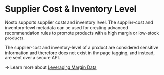 # Supplier Cost & Inventory Level

Nosto supports supplier costs and inventory level. The supplier-cost and inventory-level metadata can be used for creating advanced recommendation rules to promote products with a high margin or low-stock products.

The supplier-cost and inventory-level of a product are considered sensitive information and therefore does not exist in the page tagging, and instead, are sent over a secure API.

→ Learn more about [Leveraging Margin Data](../articles/leveraging-margin-data.md)

